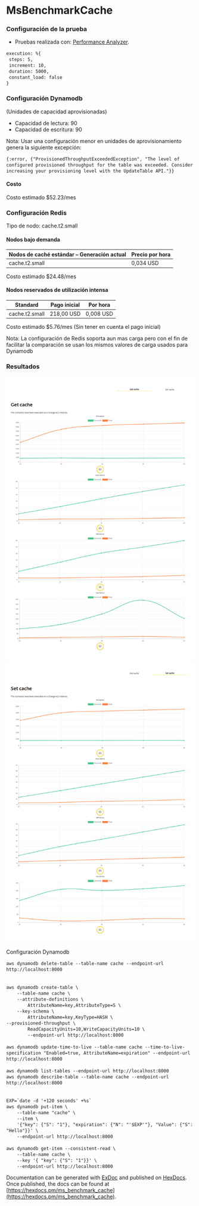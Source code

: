 # MsBenchmarkCache

### Configuración de la prueba

- Pruebas realizada con: [Performance Analyzer](https://github.com/bancolombia/distributed-performance-analyzer).  
```
execution: %{
 steps: 5,
 increment: 10,
 duration: 5000,
 constant_load: false
}
```

### Configuración Dynamodb

(Unidades de capacidad aprovisionadas)
- Capacidad de lectura: 90 
- Capacidad de escritura: 90

Nota: Usar una configuración menor en unidades de aprovisionamiento genera la siguiente excepción:
```
{:error, {"ProvisionedThroughputExceededException", "The level of configured provisioned throughput for the table was exceeded. Consider increasing your provisioning level with the UpdateTable API."}}
```

#### Costo
Costo estimado $52.23/mes

### Configuración Redis
Tipo de nodo: cache.t2.small

#### Nodos bajo demanda
|Nodos de caché estándar – Generación actual | Precio por hora |
|--------------------------------------------|-----------------|
|cache.t2.small                              | 0,034 USD       |

Costo estimado $24.48/mes

#### Nodos reservados de utilización intensa
|Standard                | Pago inicial | Por hora |
|------------------------|--------------|----------|
|cache.t2.small          | 218,00 USD   | 0,008 USD|

Costo estimado $5.76/mes (Sin tener en cuenta el pago inicial)

Nota: La configuración de Redis soporta aun mas carga pero con el fin de facilitar la comparación se usan los mismos valores de carga usados para Dynamodb

### Resultados
![Get cache](results/get-cache.png)
![Get cache](results/set-cache.png)


Configuración Dynamodb
```
aws dynamodb delete-table --table-name cache --endpoint-url http://localhost:8000


aws dynamodb create-table \
    --table-name cache \
    --attribute-definitions \
        AttributeName=key,AttributeType=S \
    --key-schema \
        AttributeName=key,KeyType=HASH \
--provisioned-throughput \
        ReadCapacityUnits=10,WriteCapacityUnits=10 \
        --endpoint-url http://localhost:8000

aws dynamodb update-time-to-live --table-name cache --time-to-live-specification "Enabled=true, AttributeName=expiration" --endpoint-url http://localhost:8000

aws dynamodb list-tables --endpoint-url http://localhost:8000
aws dynamodb describe-table --table-name cache --endpoint-url http://localhost:8000


EXP=`date -d '+120 seconds' +%s`
aws dynamodb put-item \
    --table-name "cache" \
    --item \
    '{"key": {"S": "1"}, "expiration": {"N": "'$EXP'"}, "Value": {"S": "Hello"}}' \
    --endpoint-url http://localhost:8000

aws dynamodb get-item --consistent-read \
    --table-name cache \
    --key '{ "key": {"S": "1"}}' \
    --endpoint-url http://localhost:8000
```


Documentation can be generated with [ExDoc](https://github.com/elixir-lang/ex_doc)
and published on [HexDocs](https://hexdocs.pm). Once published, the docs can
be found at [https://hexdocs.pm/ms_benchmark_cache](https://hexdocs.pm/ms_benchmark_cache).

